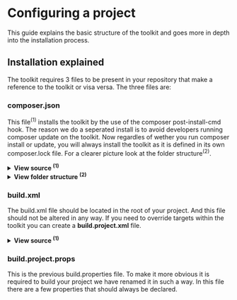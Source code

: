 # Configuring a project

This guide explains the basic structure of the toolkit and goes more
in depth into the installation process.

## Installation explained

The toolkit requires 3 files to be present in your repository that make
a reference to the toolkit or visa versa. The three files are:

### composer.json

This file<sup>(1)</sup> installs the toolkit by the use of the composer
post-install-cmd hook. The reason we do a seperated install is to avoid
developers running composer update on the toolkit. Now regardles of
wether you run composer install or update, you will always install the
toolkit as it is defined in its own composer.lock file. For a clearer
picture look at the folder structure<sup>(2)</sup>.

<details><summary><b>View source <sup>(1)</sup></b></summary>

```json
{
    "name": "ec-europa/project-id",
    "require": {
        "ec-europa/toolkit": "~3.0.0"
    },
    "scripts": {
        "post-install-cmd": "@toolkit-install",
        "post-update-cmd": "@toolkit-install",
        "toolkit-install": "PROJECT=$(pwd) composer run-script toolkit-install -d ./vendor/ec-europa/toolkit"
    }
}
```
</details>
<details><summary><b>View folder structure <sup>(2)</sup></b></summary>

<big><pre><code>.
├── lib
├── resources
├── tests
└── toolkit -> **vendor/ec-europa/toolkit/bin**: easy access binary
└── **vendor**: project installs
&nbsp;&nbsp;&nbsp;&nbsp;└── **ec-europa**
&nbsp;&nbsp;&nbsp;&nbsp;&nbsp;&nbsp;&nbsp;&nbsp;└── **toolkit**
&nbsp;&nbsp;&nbsp;&nbsp;&nbsp;&nbsp;&nbsp;&nbsp;&nbsp;&nbsp;&nbsp;&nbsp;├── bin
&nbsp;&nbsp;&nbsp;&nbsp;&nbsp;&nbsp;&nbsp;&nbsp;&nbsp;&nbsp;&nbsp;&nbsp;├── docs
&nbsp;&nbsp;&nbsp;&nbsp;&nbsp;&nbsp;&nbsp;&nbsp;&nbsp;&nbsp;&nbsp;&nbsp;├── includes
&nbsp;&nbsp;&nbsp;&nbsp;&nbsp;&nbsp;&nbsp;&nbsp;&nbsp;&nbsp;&nbsp;&nbsp;└── **vendor**: isolated toolkit install
</pre></code></big>
</details>

### build.xml

The build.xml file should be located in the root of your project. And
this file should not be altered in any way. If you need to override
targets within the toolkit you can create a **build.project.xml** file.

<details><summary><b>View source <sup>(1)</sup></b></summary>

```xml
<?xml version="1.0" encoding="UTF-8" ?>

<project name="root" description="The link between your project and toolkit." default="">

    <property name="toolkit.dir" value="${project.basedir}/vendor/ec-europa/toolkit" />
    <import file="${toolkit.dir}/includes/phing/build.xml" />

</project>
```
</details>


### build.project.props

This is the previous build.properties file. To make it more obvious it
is required to build your project we have renamed it in such a way. In
this file there are a few properties that should always be declared.